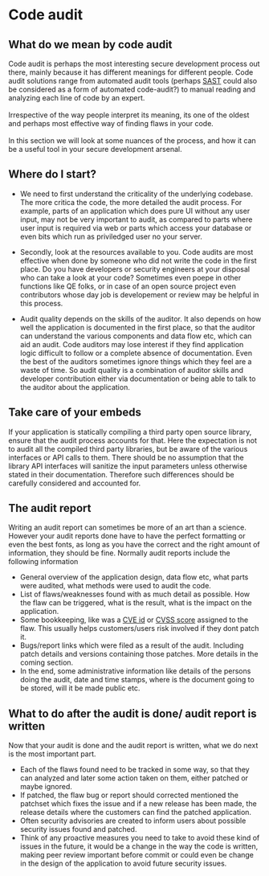 # Code audit

## What do we mean by code audit
Code audit is perhaps the most interesting secure development process out there, mainly because it has different meanings for different people. Code audit solutions range from automated audit tools (perhaps [SAST](../code-scanning/sast) could also be considered as a form of automated code-audit?) to manual reading and analyzing each line of code by an expert.\
\
Irrespective of the way people interpret its meaning, its one of the oldest and perhaps most effective way of finding flaws in your code.\
\
In this section we will look at some nuances of the process, and how it can be a useful tool in your secure development arsenal.

## Where do I start?
- We need to first understand the criticality of the underlying codebase. The more critica the code, the more detailed the audit process. For example, parts of an application which does pure UI without any user input, may not be very important to audit, as compared to parts where user input is required via web or parts which access your database or even bits which run as priviledged user no your server.

- Secondly, look at the resources available to you. Code audits are most effective when done by someone who did not write the code in the first place. Do you have developers or security engineers at your disposal who can take a look at your code? Sometimes even poepe in other functions like QE folks, or in case of an open source project even contributors whose day job is developement or review may be helpful in this process. 

- Audit quality depends on the skills of the auditor. It also depends on how well the application is documented in the first place, so that the auditor can understand the various components and data flow etc, which can aid an audit. Code auditors may lose interest if they find application logic difficult to follow or a complete absence of documentation. Even the best of the auditors sometimes ignore things which they feel are a waste of time. So audit quality is a combination of auditor skills and developer contribution either via documentation or being able to talk to the auditor about the application.

## Take care of your embeds
If your application is statically compiling a third party open source library, ensure that the audit process accounts for that. Here the expectation is not to audit all the compiled third party libraries, but be aware of the various interfaces or API calls to them. There should be no assumption that the library API interfaces will sanitize the input parameters unless otherwise stated in their documentation. Therefore such differences should be carefully considered and accounted for.

## The audit report
Writing an audit report can sometimes be more of an art than a science. However your audit reports done have to have the perfect formatting or even the best fonts, as long as you have the correct and the right amount of information, they should be fine. Normally audit reports include the following information
- General overview of the application design, data flow etc, what parts were audited, what methods were used to audit the code.
- List of flaws/weaknesses found with as much detail as possible. How the flaw can be triggered, what is the result, what is the impact on the application. 
- Some bookkeeping, like was a [CVE id](https://cve.mitre.org/) or [CVSS score](https://www.first.org/cvss/) assigned to the flaw. This usually helps customers/users risk involved if they dont patch it.
- Bugs/report links which were filed as a result of the audit. Including patch details and versions containing those patches. More details in the coming section.
- In the end, some administrative information like details of the persons doing the audit, date and time stamps, where is the document going to be stored, will it be made public etc.

## What to do after the audit is done/ audit report is written 
Now that your audit is done and the audit report is written, what we do next is the most important part.
- Each of the flaws found need to be tracked in some way, so that they can analyzed and later some action taken on them, either patched or maybe ignored.
- If patched, the flaw bug or report should corrected mentioned the patchset which fixes the issue and if a new release has been made, the release details where the customers can find the patched application.
- Often security advisories are created to inform users about possible security issues found and patched.
- Think of any proactive measures you need to take to avoid these kind of issues in the future, it would be a change in the way the code is written, making peer review important before commit or could even be change in the design of the application to avoid future security issues.


